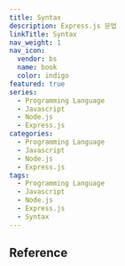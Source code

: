 ```yaml
---
title: Syntax
description: Express.js 문법
linkTitle: Syntax
nav_weight: 1
nav_icon:
  vendor: bs
  name: book
  color: indigo
featured: true
series:
  - Programming Language
  - Javascript
  - Node.js
  - Express.js
categories:
  - Programming Language
  - Javascript
  - Node.js
  - Express.js
tags:
  - Programming Language
  - Javascript
  - Node.js
  - Express.js
  - Syntax
---
```


## Reference
